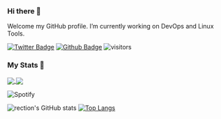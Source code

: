 ### Hi there 👋

Welcome my GitHub profile. I’m currently working on DevOps and Linux Tools.

[![Twitter Badge](https://img.shields.io/badge/-Twitter-1da1f2?labelColor=1da1f2&logo=twitter&logoColor=white&link=https://twitter.com/BayarSafa)](https://twitter.com/BayarSafa)
[![Github Badge](https://img.shields.io/badge/-Github-232323?logo=Github&logoColor=white&link=https://space.bilibili.com/7708412)](https://github.com/rection)
![visitors](https://visitor-badge.laobi.icu/badge?page_id=rection)


### My Stats 🔭
<a href="https://github.com/rection/github-readme-stats">
    <img align="center" src="https://github-readme-stats.vercel.app/api?username=rection&show_icons=true&theme=radical" />
    <img align="center" src="https://github-readme-stats.vercel.app/api/top-langs/?username=rection&layout=compact" />

</a>


![Spotify](https://spotify-recently-played-readme.vercel.app/api?user=sbayar2012&unique=yes&width=800&count=5)




![rection's GitHub stats]()
[![Top Langs]()](https://github.com/rection/github-readme-stats)
